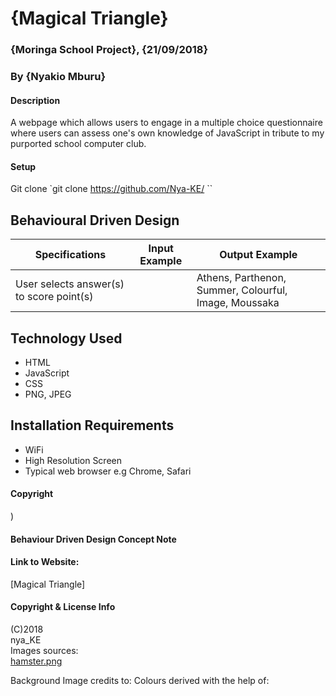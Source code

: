 # {Magical Triangle}
### {Moringa School Project}, {21/09/2018}
### By {Nyakio Mburu}
#### Description
A webpage which allows users to engage in a multiple choice questionnaire where users can assess one's own knowledge of JavaScript in tribute to my purported school computer club.

#### Setup
Git clone
`git clone https://github.com/Nya-KE/<insert>
``
## Behavioural Driven Design
|Specifications|Input Example|Output Example|
|--------------|-------------|--------------|
| User selects answer(s) to score point(s) | | Athens, Parthenon, Summer, Colourful, Image, Moussaka  |

## Technology Used
* HTML
* JavaScript
* CSS
* PNG, JPEG

## Installation Requirements
* WiFi
* High Resolution Screen
* Typical web browser e.g  Chrome, Safari

#### Copyright
)


#### Behaviour Driven Design Concept Note

<insert>

#### Link to Website:
[Magical Triangle] <insert>

#### Copyright & License Info
(C)2018 <br>
nya_KE <br>
Images sources:<br>
[hamster.png](https://melbournechapter.net/images/hamster-wheel-clipart-6.png)

Background Image credits to:
<insert>
Colours derived with the help of:
<insert>
